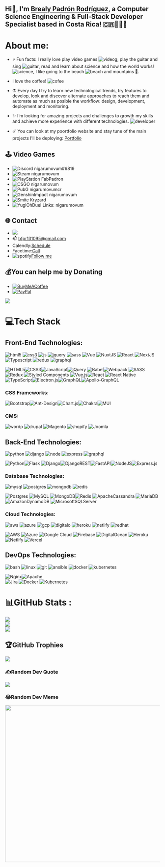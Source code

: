 ## Hi👋, I'm [Brealy Padrón Rodríguez](https://github.com/NigarumOvum/), a Computer Science Engineering & Full-Stack Developer Specialist based in Costa Rica! 🇨🇷🧑🏻‍💻

# About me:

- ⚡️ Fun facts: I really love play video games ![videog](https://img.icons8.com/color/24/000000/controller.png), play the guitar and sing ![guitar](https://img.icons8.com/external-vitaliy-gorbachev-flat-vitaly-gorbachev/24/000000/external-guitar-camping-vitaliy-gorbachev-flat-vitaly-gorbachev.png), read and learn about science and how the world works! ![science](https://img.icons8.com/cute-clipart/24/000000/biotech.png), I like going to the beach ![beach](https://img.icons8.com/fluency/24/000000/beach.png) and mountains 🌄.

- I love the coffee! ![cofee](https://img.icons8.com/external-flat-juicy-fish/24/000000/external-developer-web-developer-flat-flat-juicy-fish-2.png)

- ⚗️ Every day I try to learn new technological trends, try features to develop, look and discover alternate approaches to reach them and automate as much as posible the workflow: design, development, deployment and monitoring.

- ✨ I’m looking for amazing projects and challenges to growth my skills and achieve more experience with different technologies. ![developer](https://img.icons8.com/external-flat-juicy-fish/24/000000/external-developer-devops-flat-flat-juicy-fish-2.png)

- ☄️ You can look at my poortfolio website and stay tune of the main projects I'll be deploying:
[Portfolio](https://brealy-padron-portfolio-react.vercel.app)

## 🕹 Video Games
- ![Discord](https://img.icons8.com/cute-clipart/64/000000/discord-logo.png) nigarumovum#6819
- ![Steam](https://img.icons8.com/fluency/48/000000/steam.png) nigarumovum
- ![PlayStation](https://img.icons8.com/color/48/000000/play-station.png)  FabPadron
- ![CSGO](https://img.icons8.com/nolan/64/counter-strike.png) nigarumovum
- ![PubG](https://img.icons8.com/fluency/48/000000/pubg.png) nigarumovumcr
- ![GenshinImpact](https://img.icons8.com/fluency/48/000000/genshin-impact-logo.png) nigarumovum
- ![Smite](https://img.icons8.com/nolan/64/smite.png) Kryzard
- ![YugiOh](https://img.icons8.com/color/48/000000/millennium-rod.png)Duel Links: nigarumovum

## 🌐 Contact
- [<img src="https://img.shields.io/badge/LinkedIn-0077B5?style=for-the-badge&logo=linkedin&logoColor=white" />](https://www.linkedin.com/in/bfpr131095/)
- :mailbox: bfpr131095@gmail.com
- Calendly:<a href="https://calendly.com/bfpr131095/15min">Schedule</a> 
- Facetime:<a href="https://facetime.apple.com/join#v=1&p=OapXvZd3EeyFUgJCzLl09Q&k=XOTlJOL-woTsudbzkNRyNNO8xTb_DciCEWuxQ_fwdTQ">Call</a> 
- ![spotify](https://img.icons8.com/fluency/24/000000/spotify.png)<a href="https://open.spotify.com/user/r8o2g959rb1dyp8fexucl2mbr">Follow me</a>


## 💰You can help me by Donating
- [![BuyMeACoffee](https://img.shields.io/badge/Buy%20Me%20a%20Coffee-ffdd00?style=for-the-badge&logo=buy-me-a-coffee&logoColor=black)](https://www.buymeacoffee.com/nigarumovum) 
- [![PayPal](https://img.shields.io/badge/PayPal-00457C?style=for-the-badge&logo=paypal&logoColor=white)](https://paypal.me/neighbordevcr) 

![](https://visitcount.itsvg.in/api?id=nigarumovum&icon=0&color=0)

# 💻Tech Stack
## Front-End Technologies:
![html5](https://img.icons8.com/color/48/000000/html-5--v1.png)
![css3](https://img.icons8.com/color/48/000000/css3.png)
![js](https://img.icons8.com/color/48/000000/javascript--v2.png)
![jquery](https://img.icons8.com/external-tal-revivo-shadow-tal-revivo/48/000000/external-jquery-is-a-javascript-library-designed-to-simplify-html-logo-shadow-tal-revivo.png)
![sass](https://img.icons8.com/color/48/000000/sass.png)
![Vue](https://img.icons8.com/color/48/000000/vue-js.png)
![NuxtJS](https://img.icons8.com/external-tal-revivo-shadow-tal-revivo/48/000000/external-nuxt-js-a-free-and-open-source-web-application-framework-logo-shadow-tal-revivo.png)
![React](https://img.icons8.com/plasticine/48/000000/react.png)
![NextJS](https://img.icons8.com/ios-filled/50/000000/circled-chevron-up.png)
![Typescript](https://img.icons8.com/color/48/000000/typescript.png)
![redux](https://img.icons8.com/color/48/000000/redux.png)
![graphql](https://img.icons8.com/color/48/000000/graphql.png)

![HTML5](https://img.shields.io/badge/html5-%23E34F26.svg?style=for-the-badge&logo=html5&logoColor=white)![CSS3](https://img.shields.io/badge/css3-%231572B6.svg?style=for-the-badge&logo=css3&logoColor=white)![JavaScript](https://img.shields.io/badge/javascript-%23323330.svg?style=for-the-badge&logo=javascript&logoColor=%23F7DF1E)![jQuery](https://img.shields.io/badge/jquery-%230769AD.svg?style=for-the-badge&logo=jquery&logoColor=white)
![Babel](https://img.shields.io/badge/Babel-F9DC3e?style=for-the-badge&logo=babel&logoColor=black)![Webpack](https://img.shields.io/badge/webpack-%238DD6F9.svg?style=for-the-badge&logo=webpack&logoColor=black) ![SASS](https://img.shields.io/badge/SASS-hotpink.svg?style=for-the-badge&logo=SASS&logoColor=white) ![Redux](https://img.shields.io/badge/redux-%23593d88.svg?style=for-the-badge&logo=redux&logoColor=white) ![Styled Components](https://img.shields.io/badge/styled--components-DB7093?style=for-the-badge&logo=styled-components&logoColor=white) ![Vue.js](https://img.shields.io/badge/vuejs-%2335495e.svg?style=for-the-badge&logo=vuedotjs&logoColor=%234FC08D)![React](https://img.shields.io/badge/react-%2320232a.svg?style=for-the-badge&logo=react&logoColor=%2361DAFB) ![React Native](https://img.shields.io/badge/react_native-%2320232a.svg?style=for-the-badge&logo=react&logoColor=%2361DAFB)![TypeScript](https://img.shields.io/badge/typescript-%23007ACC.svg?style=for-the-badge&logo=typescript&logoColor=white)![Electron.js](https://img.shields.io/badge/Electron-191970?style=for-the-badge&logo=Electron&logoColor=white)![GraphQL](https://img.shields.io/badge/-GraphQL-E10098?style=for-the-badge&logo=graphql&logoColor=white)![Apollo-GraphQL](https://img.shields.io/badge/-ApolloGraphQL-311C87?style=for-the-badge&logo=apollo-graphql) 

### CSS Frameworks: 

![Bootstrap](https://img.shields.io/badge/bootstrap-%23563D7C.svg?style=for-the-badge&logo=bootstrap&logoColor=white)![Ant-Design](https://img.shields.io/badge/-AntDesign-%230170FE?style=for-the-badge&logo=ant-design&logoColor=white)![Chart.js](https://img.shields.io/badge/chart.js-F5788D.svg?style=for-the-badge&logo=chart.js&logoColor=white)![Chakra](https://img.shields.io/badge/chakra-%234ED1C5.svg?style=for-the-badge&logo=chakraui&logoColor=white)![MUI](https://img.shields.io/badge/MUI-%230081CB.svg?style=for-the-badge&logo=material-ui&logoColor=white)

### CMS: 
![wordp](https://img.icons8.com/color/50/000000/wordpress.png)
![drupal](https://img.icons8.com/color/50/000000/drupal.png)
![Magento](https://img.icons8.com/color/50/000000/magento.png)
![shopify](https://img.icons8.com/color/48/000000/shopify.png)
![Joomla](https://img.icons8.com/color/48/000000/joomla.png)

## Back-End Technologies: 
![python](https://img.icons8.com/color/48/000000/python.png)
![django](https://img.icons8.com/color/48/000000/django.png)
![node](https://img.icons8.com/color/48/000000/nodejs.png)
![express](https://img.icons8.com/fluency/48/000000/node-js.png)
![graphql](https://img.icons8.com/color/48/000000/graphql.png)

![Python](https://img.shields.io/badge/python-3670A0?style=for-the-badge&logo=python&logoColor=ffdd54)![Flask](https://img.shields.io/badge/flask-%23000.svg?style=for-the-badge&logo=flask&logoColor=white) ![Django](https://img.shields.io/badge/django-%23092E20.svg?style=for-the-badge&logo=django&logoColor=white)![DjangoREST](https://img.shields.io/badge/DJANGO-REST-ff1709?style=for-the-badge&logo=django&logoColor=white&color=ff1709&labelColor=gray)![FastAPI](https://img.shields.io/badge/FastAPI-005571?style=for-the-badge&logo=fastapi)![NodeJS](https://img.shields.io/badge/node.js-6DA55F?style=for-the-badge&logo=node.js&logoColor=white)![Express.js](https://img.shields.io/badge/express.js-%23404d59.svg?style=for-the-badge&logo=express&logoColor=%2361DAFB)

### Database Technologies: 
![mysql](https://img.icons8.com/fluency/50/000000/mysql-logo.png)
![postgres](https://img.icons8.com/color/48/000000/postgreesql.png)
![mongodb](https://img.icons8.com/color/48/000000/mongodb.png)
![redis](https://img.icons8.com/color/48/000000/redis.png)

![Postgres](https://img.shields.io/badge/postgres-%23316192.svg?style=for-the-badge&logo=postgresql&logoColor=white) ![MySQL](https://img.shields.io/badge/mysql-%2300f.svg?style=for-the-badge&logo=mysql&logoColor=white) ![MongoDB](https://img.shields.io/badge/MongoDB-%234ea94b.svg?style=for-the-badge&logo=mongodb&logoColor=white)![Redis](https://img.shields.io/badge/redis-%23DD0031.svg?style=for-the-badge&logo=redis&logoColor=white) ![ApacheCassandra](https://img.shields.io/badge/cassandra-%231287B1.svg?style=for-the-badge&logo=apache-cassandra&logoColor=white) ![MariaDB](https://img.shields.io/badge/MariaDB-003545?style=for-the-badge&logo=mariadb&logoColor=white) ![AmazonDynamoDB](https://img.shields.io/badge/Amazon%20DynamoDB-4053D6?style=for-the-badge&logo=Amazon%20DynamoDB&logoColor=white) ![MicrosoftSQLServer](https://img.shields.io/badge/Microsoft%20SQL%20Sever-CC2927?style=for-the-badge&logo=microsoft%20sql%20server&logoColor=white)
### Cloud Technologies:
![aws](https://img.icons8.com/color/48/000000/amazon-web-services.png)
![azure](https://img.icons8.com/color/50/000000/azure-1.png)
![gcp](https://img.icons8.com/color/50/000000/google-cloud.png)
![digitalo](https://img.icons8.com/external-tal-revivo-shadow-tal-revivo/48/000000/external-digital-ocean-a-cloud-infrastructure-with-data-centers-worldwide-logo-shadow-tal-revivo.png)
![heroku](https://img.icons8.com/color/48/000000/heroku.png)
![netlify](https://img.icons8.com/external-tal-revivo-shadow-tal-revivo/48/000000/external-netlify-a-cloud-computing-company-that-offers-hosting-and-serverless-backend-services-for-static-websites-logo-shadow-tal-revivo.png)
![redhat](https://img.icons8.com/color/48/000000/red-hat.png)

![AWS](https://img.shields.io/badge/AWS-%23FF9900.svg?style=for-the-badge&logo=amazon-aws&logoColor=white) ![Azure](https://img.shields.io/badge/azure-%230072C6.svg?style=for-the-badge&logo=azure-devops&logoColor=white) ![Google Cloud](https://img.shields.io/badge/Google%20Cloud-%234285F4.svg?style=for-the-badge&logo=google-cloud&logoColor=white) ![Firebase](https://img.shields.io/badge/firebase-%23039BE5.svg?style=for-the-badge&logo=firebase) ![DigitalOcean](https://img.shields.io/badge/DigitalOcean-%230167ff.svg?style=for-the-badge&logo=digitalOcean&logoColor=white) ![Heroku](https://img.shields.io/badge/heroku-%23430098.svg?style=for-the-badge&logo=heroku&logoColor=white) ![Netlify](https://img.shields.io/badge/netlify-%23000000.svg?style=for-the-badge&logo=netlify&logoColor=#00C7B7) ![Vercel](https://img.shields.io/badge/vercel-%23000000.svg?style=for-the-badge&logo=vercel&logoColor=white)

## DevOps Technologies: 
![bash](https://img.icons8.com/plasticine/50/000000/bash.png)
![linux](https://img.icons8.com/color/48/000000/linux--v1.png)
![git](https://img.icons8.com/color/48/000000/git.png)
![ansible](https://img.icons8.com/color/48/000000/ansible.png)
![docker](https://img.icons8.com/color/48/000000/docker.png)
![kubernetes](https://img.icons8.com/color/48/000000/kubernetes.png)

![Nginx](https://img.shields.io/badge/nginx-%23009639.svg?style=for-the-badge&logo=nginx&logoColor=white)![Apache](https://img.shields.io/badge/apache-%23D42029.svg?style=for-the-badge&logo=apache&logoColor=white)  
![Jira](https://img.shields.io/badge/jira-%230A0FFF.svg?style=for-the-badge&logo=jira&logoColor=white)
![Docker](https://img.shields.io/badge/docker-%230db7ed.svg?style=for-the-badge&logo=docker&logoColor=white)
![Kubernetes](https://img.shields.io/badge/kubernetes-%23326ce5.svg?style=for-the-badge&logo=kubernetes&logoColor=white)

# 📊GitHub Stats :
![](https://github-readme-stats.vercel.app/api?username=nigarumovum&theme=dark&hide_border=true&include_all_commits=true&count_private=true)<br/>
![](https://github-readme-streak-stats.herokuapp.com/?user=nigarumovum&theme=dark&hide_border=true)<br/>
![](https://github-readme-stats.vercel.app/api/top-langs/?username=nigarumovum&theme=dark&hide_border=true&include_all_commits=true&count_private=true&layout=compact)

## 🏆GitHub Trophies
![](https://github-profile-trophy.vercel.app/?username=nigarumovum&theme=darkhub&no-frame=false&no-bg=false&margin-w=4)

### ✍️Random Dev Quote
![](https://quotes-github-readme.vercel.app/api?type=horizontal&theme=dark)

### 😂Random Dev Meme
<img src="https://random-memer.herokuapp.com/" width="512px"/>

